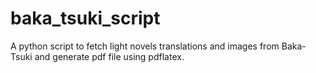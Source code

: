 baka_tsuki_script
=================

A python script to fetch light novels translations and images from Baka-Tsuki and generate pdf file using pdflatex.
